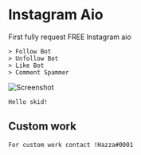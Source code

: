 # Instagram Aio


First fully request FREE Instagram aio

```
> Follow Bot
> Unfollow Bot
> Like Bot
> Comment Spammer
```

![Screenshot](ig_aio.png)


```
Hello skid!
```

## Custom work
```
For custom work contact !Hazza#0001
```

